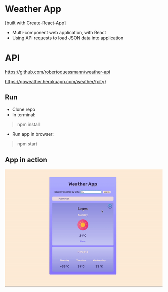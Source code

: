 # Weather App

[built with Create-React-App]

- Multi-component web application, with React
- Using API requests to load JSON data into application

# API

https://github.com/robertoduessmann/weather-api 

https://goweather.herokuapp.com/weather/{city}

## Run

- Clone repo
- In terminal:
> npm install

- Run app in browser:
> npm start

## App in action

 ![screen-gif](./weatherApp.gif)
